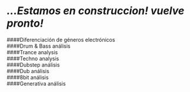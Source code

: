 
# *...Estamos en construccion! vuelve pronto!* 





####Diferenciación de géneros electrónicos  
####Drum & Bass análisis    
####Trance analysis    
####Techno analysis    
####Dubstep análisis   
####Dub análisis  
####8bit análisis   
####Generativa análisis
